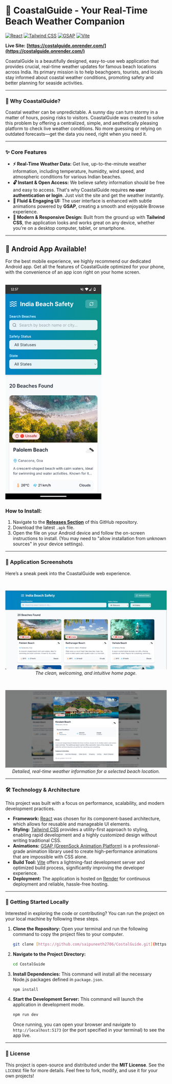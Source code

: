 # 🌊 CoastalGuide - Your Real-Time Beach Weather Companion

[![React](https://img.shields.io/badge/React-20232A?style=for-the-badge&logo=react&logoColor=61DAFB)](https://reactjs.org/)
[![Tailwind CSS](https://img.shields.io/badge/Tailwind_CSS-38B2AC?style=for-the-badge&logo=tailwind-css&logoColor=white)](https://tailwindcss.com/)
[![GSAP](https://img.shields.io/badge/GSAP-88CE02?style=for-the-badge&logo=greensock&logoColor=white)](https://greensock.com/gsap/)
[![Vite](https://img.shields.io/badge/Vite-646CFF?style=for-the-badge&logo=vite&logoColor=white)](https://vitejs.dev/)

**Live Site:** **[https://costalguide.onrender.com/](https://costalguide.onrender.com/)**

CoastalGuide is a beautifully designed, easy-to-use web application that provides crucial, real-time weather updates for famous beach locations across India. Its primary mission is to help beachgoers, tourists, and locals stay informed about coastal weather conditions, promoting safety and better planning for seaside activities.

---

### 🤔 Why CoastalGuide?

Coastal weather can be unpredictable. A sunny day can turn stormy in a matter of hours, posing risks to visitors. CoastalGuide was created to solve this problem by offering a centralized, simple, and aesthetically pleasing platform to check live weather conditions. No more guessing or relying on outdated forecasts—get the data you need, right when you need it.

---

### ✨ Core Features

* **⚡ Real-Time Weather Data:** Get live, up-to-the-minute weather information, including temperature, humidity, wind speed, and atmospheric conditions for various Indian beaches.
* **🔓 Instant & Open Access:** We believe safety information should be free and easy to access. That's why CoastalGuide requires **no user authentication or login**. Just visit the site and get the weather instantly.
* **💨 Fluid & Engaging UI:** The user interface is enhanced with subtle animations powered by **GSAP**, creating a smooth and enjoyable Browse experience.
* **🎨 Modern & Responsive Design:** Built from the ground up with **Tailwind CSS**, the application looks and works great on any device, whether you're on a desktop computer, tablet, or smartphone.

---

## 📲 Android App Available!

For the best mobile experience, we highly recommend our dedicated Android app. Get all the features of CoastalGuide optimized for your phone, with the convenience of an app icon right on your home screen.

<br>
<img src="./res/mobile.png" width="300" height="auto">
<br>

### How to Install:

1.  Navigate to the **[Releases Section](https://github.com/saipuneeth2706/CostalGuide/releases)** of this GitHub repository.
2.  Download the latest `.apk` file.
3.  Open the file on your Android device and follow the on-screen instructions to install. (You may need to "allow installation from unknown sources" in your device settings).

---

### 📸 Application Screenshots

Here’s a sneak peek into the CoastalGuide web experience.

<br>

<p align="center">
    <img src="./res/web1.png" width="600" height="auto">
    <em>The clean, welcoming, and intuitive home page.</em>
</p>

<br>

<p align="center">
    <img src="./res/web2.png" width="600" height="auto">
    <em>Detailed, real-time weather information for a selected beach location.</em>
</p>

---

### 🛠️ Technology & Architecture

This project was built with a focus on performance, scalability, and modern development practices.

* **Framework:** [React](https://reactjs.org/) was chosen for its component-based architecture, which allows for reusable and manageable UI elements.
* **Styling:** [Tailwind CSS](https://tailwindcss.com/) provides a utility-first approach to styling, enabling rapid development and a highly customized design without writing traditional CSS.
* **Animations:** [GSAP (GreenSock Animation Platform)](https://greensock.com/gsap/) is a professional-grade animation library used to create high-performance animations that are impossible with CSS alone.
* **Build Tool:** [Vite](https://vitejs.dev/) offers a lightning-fast development server and optimized build process, significantly improving the developer experience.
* **Deployment:** The application is hosted on [Render](https://render.com/) for continuous deployment and reliable, hassle-free hosting.

---

### 🚀 Getting Started Locally

Interested in exploring the code or contributing? You can run the project on your local machine by following these steps.

1.  **Clone the Repository:**
    Open your terminal and run the following command to copy the project files to your computer.
    ```sh
    git clone [https://github.com/saipuneeth2706/CostalGuide.git](https://github.com/saipuneeth2706/CostalGuide.git)
    ```

2.  **Navigate to the Project Directory:**
    ```sh
    cd CostalGuide
    ```

3.  **Install Dependencies:**
    This command will install all the necessary Node.js packages defined in `package.json`.
    ```sh
    npm install
    ```

4.  **Start the Development Server:**
    This command will launch the application in development mode.
    ```sh
    npm run dev
    ```
    Once running, you can open your browser and navigate to `http://localhost:5173` (or the port specified in your terminal) to see the app live.

---

### 📜 License

This project is open-source and distributed under the **MIT License**. See the `LICENSE` file for more details. Feel free to fork, modify, and use it for your own projects!

